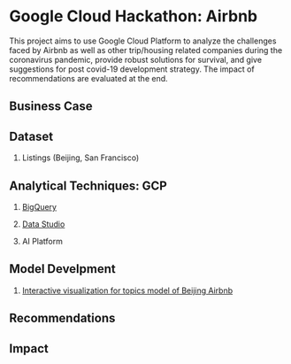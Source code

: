 # Google Cloud Hackathon: Airbnb
This project aims to use Google Cloud Platform to analyze the challenges faced by Airbnb as well as other trip/housing related companies during the coronavirus pandemic, provide robust solutions for survival, and give suggestions for post covid-19 development strategy. The impact of recommendations are evaluated at the end.

## Business Case


## Dataset
1. Listings (Beijing, San Francisco)

## Analytical Techniques: GCP
1. [BigQuery](https://github.com/Freiheit77/Google-Cloud-Hackathon-Airbnb/blob/master/pictures/bigquery.png)

2. [Data Studio](https://github.com/Freiheit77/Google-Cloud-Hackathon-Airbnb/blob/master/pictures/beijing.png)

3. AI Platform

## Model Develpment
1. [Interactive visualization for topics model of Beijing Airbnb](https://github.com/Freiheit77/Google-Cloud-Hackathon-Airbnb/blob/master/pictures/beijing_vis.html)

## Recommendations


## Impact

